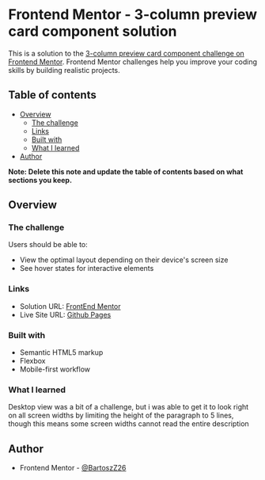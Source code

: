 # Frontend Mentor - 3-column preview card component solution

This is a solution to the [3-column preview card component challenge on Frontend Mentor](https://www.frontendmentor.io/challenges/3column-preview-card-component-pH92eAR2-). Frontend Mentor challenges help you improve your coding skills by building realistic projects. 

## Table of contents

- [Overview](#overview)
  - [The challenge](#the-challenge)
  - [Links](#links)
  - [Built with](#built-with)
  - [What I learned](#what-i-learned)
- [Author](#author)

**Note: Delete this note and update the table of contents based on what sections you keep.**

## Overview

### The challenge

Users should be able to:

- View the optimal layout depending on their device's screen size
- See hover states for interactive elements

### Links

- Solution URL: [FrontEnd Mentor](https://www.frontendmentor.io/solutions/responsive-3-column-preview-card-with-flexbox-ZNy8rF9PHe)
- Live Site URL: [Github Pages](https://bartoszz26.github.io/3-Column-Preview-Card/)

### Built with

- Semantic HTML5 markup
- Flexbox
- Mobile-first workflow

### What I learned

Desktop view was a bit of a challenge, but i was able to get it to look right on all screen widths by limiting the height of the paragraph to 5 lines, though this means some screen widths cannot read the entire description

## Author

- Frontend Mentor - [@BartoszZ26](https://www.frontendmentor.io/profile/BartoszZ26)
